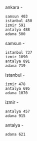 ankara -

	samsun 403
	istanbul 450
	izmir 591
	antalya 488
	adana 500

samsun -

	istanbul 737
	izmir 1090
	antalya 891
	adana 719

istanbul -

	izmir 478
	antalya 695
	adana 1070

izmir -

	antalya 457
	adana 915

antalya -

	adana 621